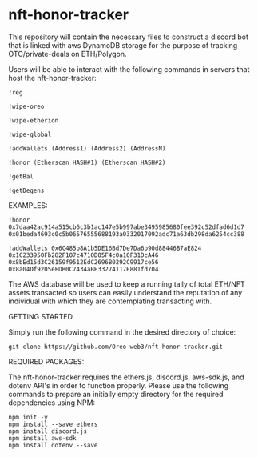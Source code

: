 # nft-honor-tracker
This repository will contain the necessary files to construct a discord bot that is linked with aws DynamoDB storage for the purpose of tracking OTC/private-deals on ETH/Polygon. 

Users will be able to interact with the following commands in servers that host the nft-honor-tracker: 

```
!reg
```
```
!wipe-oreo
```
```
!wipe-etherion
```
```
!wipe-global
```
```
!addWallets (Address1) (Address2) (AddressN)
```
```
!honor (Etherscan HASH#1) (Etherscan HASH#2)
```
```
!getBal
```
```
!getDegens
```

EXAMPLES:

```
!honor 0x7daa42ac914a515cb6c3b1ac147e5b997abe3495985680fee392c52dfad6d1d7 0x01beda4693c0c5b06576555688193a0332017092adc71a63db298da6254cc388
```
```
!addWallets 0x6C485b8A1b5DE16Bd7De7Da6b90d88446B7aE824 0x1C233950Fb282F107c4710D05F4c0a10F31DcA46 0x8bEd15d3C26159f9512EdC2696B0292C9917ce56 0x8a04Df9205eFDB0C7434aBE33274117E881fd704
```
The AWS database will be used to keep a running tally of total ETH/NFT assets transacted so users can easily understand the reputation of any individual with which they are contemplating transacting with.

GETTING STARTED

Simply run the following command in the desired directory of choice:

```
git clone https://github.com/Oreo-web3/nft-honor-tracker.git
```

REQUIRED PACKAGES:

The nft-honor-tracker requires the ethers.js, discord.js, aws-sdk.js, and dotenv API's in order to function properly. Please use the following commands to prepare an initially empty directory for the required dependencies using NPM:

```
npm init -y
npm install --save ethers
npm install discord.js
npm install aws-sdk
npm install dotenv --save
```
